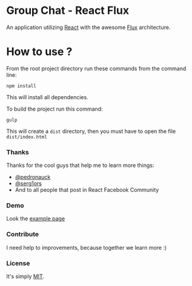 # Group Chat - React Flux

 An application utilizing [React](http://facebook.github.io/react/) with the awesome [Flux](http://facebook.github.io/react/docs/flux-overview.html) architecture.

# How to use ?

From the root project directory run these commands from the command line:

 ``npm install``

This will install all dependencies.

To build the project run this command:

 ``gulp``

 This will create a ``dist`` directory, then you must have to open the file ``dist/index.html``
### Thanks

Thanks for the cool guys that help me to learn more things:
- [@pedronauck](https://twitter.com/pedronauck)
- [@serg1ors](https://twitter.com/serg1ors)
- And to all people that post in React Facebook Community

### Demo
Look the [example page](http://expalmer.github.io/group-chat-react-flux/)

### Contribute
I need help to improvements, because together we learn more  :)

### License
It's simply [MIT](http://opensource.org/licenses/MIT).





